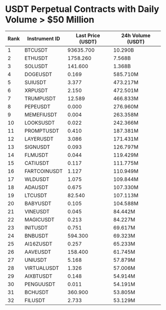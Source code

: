 # USDT Perpetual Contracts with Daily Volume > $50 Million

| Rank | Instrument ID | Last Price (USDT) | 24h Volume (USDT) |
|------|---------------|-------------------|-------------------|
| 1 | BTCUSDT | 93635.700 | 10.290B |
| 2 | ETHUSDT | 1758.260 | 7.568B |
| 3 | SOLUSDT | 141.600 | 1.368B |
| 4 | DOGEUSDT | 0.169 | 585.710M |
| 5 | SUIUSDT | 3.377 | 473.217M |
| 6 | XRPUSDT | 2.150 | 472.501M |
| 7 | TRUMPUSDT | 12.589 | 466.833M |
| 8 | PEPEUSDT | 0.000 | 276.960M |
| 9 | MEMEFIUSDT | 0.004 | 263.358M |
| 10 | LOOKSUSDT | 0.022 | 242.366M |
| 11 | PROMPTUSDT | 0.410 | 187.381M |
| 12 | LAYERUSDT | 3.086 | 171.431M |
| 13 | SIGNUSDT | 0.093 | 126.797M |
| 14 | FLMUSDT | 0.044 | 119.429M |
| 15 | CATIUSDT | 0.117 | 111.775M |
| 16 | FARTCOINUSDT | 1.127 | 110.949M |
| 17 | WLDUSDT | 1.075 | 109.844M |
| 18 | ADAUSDT | 0.675 | 107.330M |
| 19 | LTCUSDT | 82.540 | 107.113M |
| 20 | BABYUSDT | 0.105 | 104.588M |
| 21 | VINEUSDT | 0.045 | 84.442M |
| 22 | MAGICUSDT | 0.213 | 84.227M |
| 23 | INITUSDT | 0.751 | 69.617M |
| 24 | BNBUSDT | 594.300 | 69.323M |
| 25 | AI16ZUSDT | 0.257 | 65.233M |
| 26 | AAVEUSDT | 158.400 | 61.745M |
| 27 | UNIUSDT | 5.168 | 57.879M |
| 28 | VIRTUALUSDT | 1.326 | 57.006M |
| 29 | AIXBTUSDT | 0.148 | 54.914M |
| 30 | PENGUUSDT | 0.011 | 54.191M |
| 31 | BCHUSDT | 360.900 | 53.805M |
| 32 | FILUSDT | 2.733 | 53.129M |
